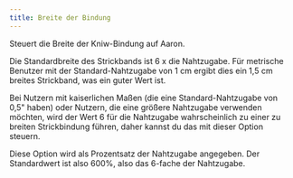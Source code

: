 ```yaml
---
title: Breite der Bindung
---
```


Steuert die Breite der Kniw-Bindung auf Aaron.

Die Standardbreite des Strickbands ist 6 x die Nahtzugabe. Für metrische Benutzer mit der Standard-Nahtzugabe von 1 cm ergibt dies ein 1,5 cm breites Strickband, was ein guter Wert ist.

Bei Nutzern mit kaiserlichen Maßen (die eine Standard-Nahtzugabe von 0,5" haben) oder Nutzern, die eine größere Nahtzugabe verwenden möchten, wird der Wert 6 für die Nahtzugabe wahrscheinlich zu einer zu breiten Strickbindung führen, daher kannst du das mit dieser Option steuern.

<Note>

Diese Option wird als Prozentsatz der Nahtzugabe angegeben. Der Standardwert ist also 600%, also das 6-fache der Nahtzugabe.
</Note>
